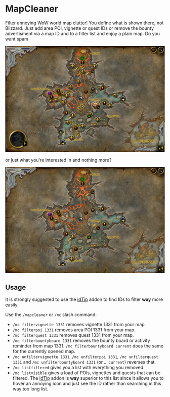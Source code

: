 # MapCleaner

Filter annoying WoW world map clutter! You define what is shown there, not Blizzard. Just add area POI, vignette or quest IDs or remove the bounty advertisment via a map ID and to a filter list and enjoy a plain map. Do you want spam

![A screenshot of Zaralekk Cavern on an active realm with loads of rares up.](./.readme/before.png)

or just what you're interested in and nothing more?

![A screenshot of Zaralekk Cavern on the same realm, but with only two rares showing.](./.readme/after.png)

## Usage

It is strongly suggested to use the [idTip](https://github.com/ItsJustMeChris/idTip-Community-Fork) addon to find IDs to filter **way** more easily.

Use the `/mapcleaner` or `/mc` slash command:
- `/mc filtervignette 1331` removes vignette 1331 from your map.
- `/mc filterpoi 1331` removes area POI 1331 from your map.
- `/mc filterquest 1331` removes quest 1331 from your map.
- `/mc filterbountyboard 1331` removes the bounty board or activity reminder from map 1331. `/mc filterbountyboard current` does the same for the currently opened map.
- `/mc unfiltervignette 1331`, `/mc unfilterpoi 1331`, `/mc unfilterquest 1331` and `/mc unfilterbountyboard 1331` (or `… current`) reverses that.
- `/mc listfiltered` gives you a list with everything you removed.
- `/mc listvisible` gives a load of POIs, vignettes and quests that can be filtered. The [idTip](https://github.com/ItsJustMeChris/idTip-Community-Fork) addon is **way** superior to this list since it allows you to hover an annoying icon and just see the ID rather than searching in this way too long list.
